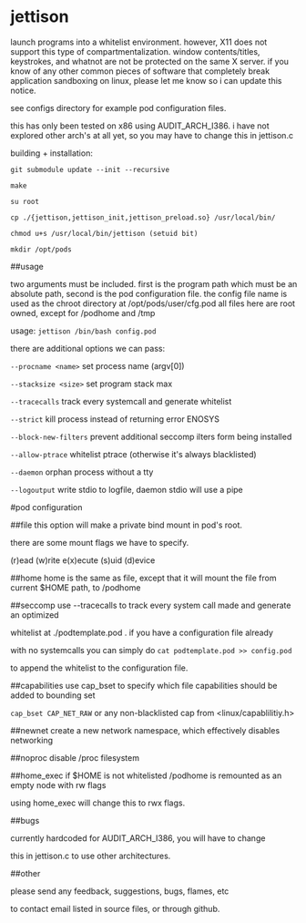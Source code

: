 # jettison
launch programs into a whitelist environment. however, X11 does not support
this type of compartmentalization. window contents/titles, keystrokes,
and whatnot are not be protected on the same X server. if you know of any
other common pieces of software that completely break application sandboxing
on linux, please let me know so i can update this notice.

see configs directory for example pod configuration files.

this has only been tested on x86 using AUDIT_ARCH_I386. i have not explored
other arch's at all yet, so you may have to change this in jettison.c

building + installation:
```
git submodule update --init --recursive

make

su root

cp ./{jettison,jettison_init,jettison_preload.so} /usr/local/bin/

chmod u+s /usr/local/bin/jettison (setuid bit)

mkdir /opt/pods
```

##usage

two arguments must be included. first is the program path which must be
an absolute path,  second is the pod configuration file.
the config file name is used as the chroot directory at /opt/pods/user/cfg.pod
all files here are root owned, except for /podhome and /tmp


usage:
`jettison /bin/bash config.pod`

there are additional options we can pass:

`--procname <name>` set process name (argv[0])

`--stacksize <size>` set program stack max

`--tracecalls` track every systemcall and generate whitelist

`--strict` kill process instead of returning error ENOSYS

`--block-new-filters` prevent additional seccomp ilters form being installed

`--allow-ptrace` whitelist ptrace (otherwise it's always blacklisted)

`--daemon` orphan process without a tty

`--logoutput` write stdio to logfile, daemon stdio will use a pipe

#pod configuration



##file
this option will make a private bind mount in pod's root.

there are some mount flags we have to specify.

(r)ead (w)rite e(x)ecute (s)uid (d)evice



##home
home is the same as file, except that it will mount the file from current
$HOME path, to <podroot>/podhome



##seccomp
use --tracecalls to track every system call made and generate an optimized

whitelist at ./podtemplate.pod  .  if you have a configuration file already

with no systemcalls you can simply do `cat podtemplate.pod >> config.pod`

to append the whitelist to the configuration file.



##capabilities
use cap_bset to specify which file capabilities should be added to bounding set

`cap_bset CAP_NET_RAW`  or any non-blacklisted cap from \<linux/capablilitiy.h\>



##newnet
create a new network namespace, which effectively disables networking



##noproc
disable /proc filesystem



##home_exec
if $HOME is not whitelisted /podhome is remounted as an empty node with rw flags

using home_exec will change this to rwx flags.



##bugs

currently hardcoded for AUDIT_ARCH_I386, you will have to change

this in jettison.c to use other architectures.

##other


please send any feedback, suggestions, bugs, flames, etc

to contact email listed in source files, or through github.

